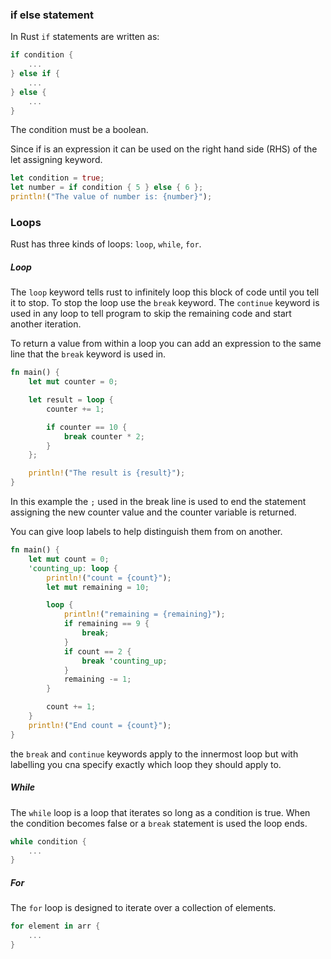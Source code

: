 ### if else statement

In Rust `if` statements are written as:

```rust
if condition {
	...
} else if {
	...
} else {
	...
}
```

The condition must be a boolean.

Since if is an expression it can be used on the right hand side (RHS) of the let assigning keyword.

```rust
let condition = true; 
let number = if condition { 5 } else { 6 }; 
println!("The value of number is: {number}");
```

### Loops

Rust has three kinds of loops: `loop`, `while`, `for`.

##### Loop

The `loop` keyword tells rust to infinitely loop this block of code until you tell it to stop.
To stop the loop use the `break` keyword.
The `continue` keyword is used in any loop to tell program to skip the remaining code and start another iteration.

To return a value from within a loop you can add an expression to the same line that the `break` keyword is used in.

```rust
fn main() {
    let mut counter = 0;

    let result = loop {
        counter += 1;

        if counter == 10 {
            break counter * 2;
        }
    };

    println!("The result is {result}");
}
```

In this example the `;` used in the break line is used to end the statement assigning the new counter value and the counter variable is returned.

You can give loop labels to help distinguish them from on another.

```rust
fn main() {
    let mut count = 0;
    'counting_up: loop {
        println!("count = {count}");
        let mut remaining = 10;

        loop {
            println!("remaining = {remaining}");
            if remaining == 9 {
                break;
            }
            if count == 2 {
                break 'counting_up;
            }
            remaining -= 1;
        }

        count += 1;
    }
    println!("End count = {count}");
}
```

the `break` and `continue` keywords apply to the innermost loop but with labelling you cna specify exactly which loop they should apply to.

##### While

The `while` loop is a loop that iterates so long as a condition is true. When the condition becomes false or a `break` statement is used the loop ends.

```rust
while condition {
	...
}
```

##### For

The `for` loop is designed to iterate over a collection of elements.

```rust
for element in arr {
	...
}
```

